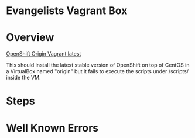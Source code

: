 ﻿Evangelists Vagrant Box
=======================

# Overview

[OpenShift Origin Vagrant latest](https://github.com/openshift-evangelists/vagrant-origin)

This should install the latest stable version of OpenShift on top of CentOS in a VirtualBox named "origin" but it fails to execute the scripts under /scripts/ inside the VM.

# Steps

# Well Known Errors
